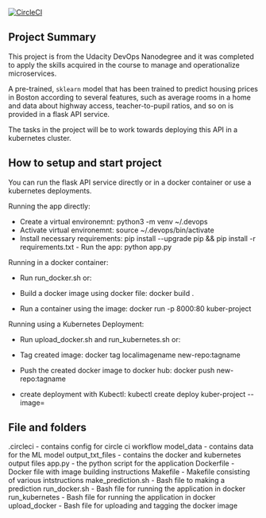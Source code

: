 [![CircleCI](https://dl.circleci.com/status-badge/img/gh/Aptcoder/kuber-project/tree/main.svg?style=svg)](https://dl.circleci.com/status-badge/redirect/gh/Aptcoder/kuber-project/tree/main)

## Project Summary

This project is from the Udacity DevOps Nanodegree and it was completed to apply the skills acquired in the course to manage and operationalize microservices.

A pre-trained, `sklearn` model that has been trained to predict housing prices in Boston according to several features, such as average rooms in a home and data about highway access, teacher-to-pupil ratios, and so on is provided in a flask API service.

The tasks in the project will be to work towards deploying this API in a kubernetes cluster.

## How to setup and start project

You can run the flask API service directly or in a docker container or use a kubernetes deployments.

Running the app directly:

- Create a virtual environemnt: python3 -m venv ~/.devops
- Activate virtual environemnt: source ~/.devops/bin/activate
- Install necessary requirements: pip install --upgrade pip && pip install -r requirements.txt - Run the app: python app.py

Running in a docker container:

- Run run_docker.sh or:

- Build a docker image using docker file: docker build .
- Run a container using the image: docker run -p 8000:80 kuber-project

Running using a Kubernetes Deployment:

- Run upload_docker.sh and run_kubernetes.sh or:

- Tag created image: docker tag localimagename new-repo:tagname
- Push the created docker image to docker hub: docker push new-repo:tagname
- create deployment with Kubectl: kubectl create deploy kuber-project --image=<path to deployed image>

## File and folders

.circleci - contains config for circle ci workflow
model_data - contains data for the ML model
output_txt_files - contains the docker and kubernetes output files
app.py - the python script for the application
Dockerfile - Docker file with image building instructions
Makefile - Makefile consisting of various intstructions
make_prediction.sh - Bash file to making a prediction
run_docker.sh - Bash file for running the application in docker
run_kubernetes - Bash file for running the application in docker
upload_docker - Bash file for uploading and tagging the docker image
